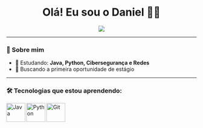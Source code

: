 <h1 align="center">Olá! Eu sou o Daniel 🧑‍💻</h1>

<p align="center">
  <img src="https://readme-typing-svg.herokuapp.com?font=Fira+Code&size=20&pause=1000&color=8F00FF&center=true&vCenter=true&width=500&lines=Desenvolvedor+em+formação;Apaixonado+por+tecnologia!" />
</p>

---

### 🚀 Sobre mim

- 🌱 Estudando: **Java, Python, Cibersegurança e Redes**
- 🎯 Buscando a primeira oportunidade de estágio

---

### 🛠️ Tecnologias que estou aprendendo:

<img
  align="left"
  alt="Java"
  title="Java"
  width="50px"
  sytle="padding-right: 30px;"
  src="https://cdn.jsdelivr.net/gh/devicons/devicon@latest/icons/java/java-original.svg" />


  <img
    align="left"
    alt="Python"
    title="Python"
    width="50px"
    sytle="padding-right: 10px;"
    src="https://cdn.jsdelivr.net/gh/devicons/devicon@latest/icons/python/python-original.svg" />

    
  <img
    align="left"
    alt="Git"
    title="Git"
    width="50px"
    sytle="padding-right: 10px;"
    src="https://cdn.jsdelivr.net/gh/devicons/devicon@latest/icons/git/git-original.svg" />

 <br/>
 <br/>



 
          

          
          
          
          

